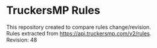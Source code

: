 # TruckersMP Rules

This repository created to compare rules change/revision.  
Rules extracted from https://api.truckersmp.com/v2/rules.  
Revision: 48
